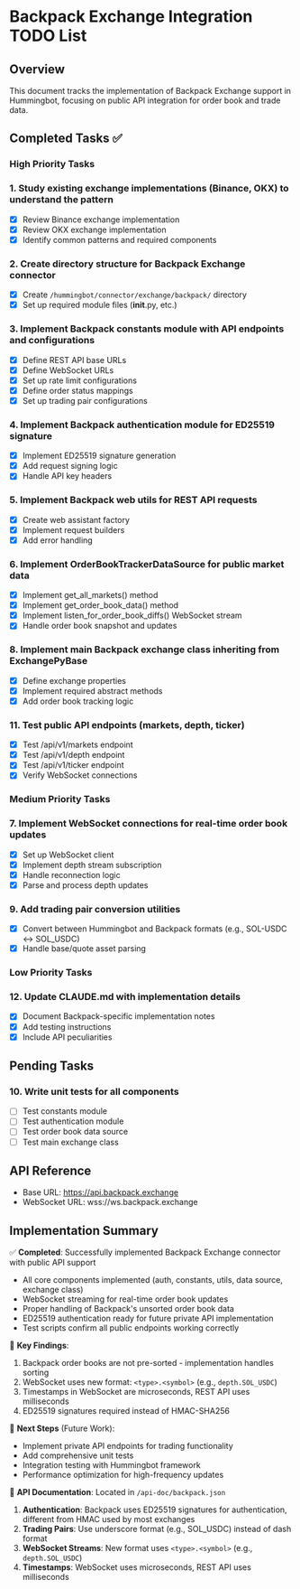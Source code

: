 # Backpack Exchange Integration TODO List

## Overview
This document tracks the implementation of Backpack Exchange support in Hummingbot, focusing on public API integration for order book and trade data.

## Completed Tasks ✅

### High Priority Tasks

### 1. Study existing exchange implementations (Binance, OKX) to understand the pattern
- [x] Review Binance exchange implementation
- [x] Review OKX exchange implementation  
- [x] Identify common patterns and required components

### 2. Create directory structure for Backpack Exchange connector
- [x] Create `/hummingbot/connector/exchange/backpack/` directory
- [x] Set up required module files (__init__.py, etc.)

### 3. Implement Backpack constants module with API endpoints and configurations
- [x] Define REST API base URLs
- [x] Define WebSocket URLs
- [x] Set up rate limit configurations
- [x] Define order status mappings
- [x] Set up trading pair configurations

### 4. Implement Backpack authentication module for ED25519 signature
- [x] Implement ED25519 signature generation
- [x] Add request signing logic
- [x] Handle API key headers

### 5. Implement Backpack web utils for REST API requests
- [x] Create web assistant factory
- [x] Implement request builders
- [x] Add error handling

### 6. Implement OrderBookTrackerDataSource for public market data
- [x] Implement get_all_markets() method
- [x] Implement get_order_book_data() method
- [x] Implement listen_for_order_book_diffs() WebSocket stream
- [x] Handle order book snapshot and updates

### 8. Implement main Backpack exchange class inheriting from ExchangePyBase
- [x] Define exchange properties
- [x] Implement required abstract methods
- [x] Add order book tracking logic

### 11. Test public API endpoints (markets, depth, ticker)
- [x] Test /api/v1/markets endpoint
- [x] Test /api/v1/depth endpoint
- [x] Test /api/v1/ticker endpoint
- [x] Verify WebSocket connections

### Medium Priority Tasks

### 7. Implement WebSocket connections for real-time order book updates
- [x] Set up WebSocket client
- [x] Implement depth stream subscription
- [x] Handle reconnection logic
- [x] Parse and process depth updates

### 9. Add trading pair conversion utilities
- [x] Convert between Hummingbot and Backpack formats (e.g., SOL-USDC <-> SOL_USDC)
- [x] Handle base/quote asset parsing

### Low Priority Tasks

### 12. Update CLAUDE.md with implementation details
- [x] Document Backpack-specific implementation notes
- [x] Add testing instructions
- [x] Include API peculiarities

## Pending Tasks

### 10. Write unit tests for all components
- [ ] Test constants module
- [ ] Test authentication module
- [ ] Test order book data source
- [ ] Test main exchange class

## API Reference
- Base URL: https://api.backpack.exchange
- WebSocket URL: wss://ws.backpack.exchange

## Implementation Summary

✅ **Completed**: Successfully implemented Backpack Exchange connector with public API support
- All core components implemented (auth, constants, utils, data source, exchange class)
- WebSocket streaming for real-time order book updates
- Proper handling of Backpack's unsorted order book data
- ED25519 authentication ready for future private API implementation
- Test scripts confirm all public endpoints working correctly

📝 **Key Findings**:
1. Backpack order books are not pre-sorted - implementation handles sorting
2. WebSocket uses new format: `<type>.<symbol>` (e.g., `depth.SOL_USDC`)
3. Timestamps in WebSocket are microseconds, REST API uses milliseconds
4. ED25519 signatures required instead of HMAC-SHA256

🔄 **Next Steps** (Future Work):
- Implement private API endpoints for trading functionality
- Add comprehensive unit tests
- Integration testing with Hummingbot framework
- Performance optimization for high-frequency updates

📁 **API Documentation**: Located in `/api-doc/backpack.json`

1. **Authentication**: Backpack uses ED25519 signatures for authentication, different from HMAC used by most exchanges
2. **Trading Pairs**: Use underscore format (e.g., SOL_USDC) instead of dash format
3. **WebSocket Streams**: New format uses `<type>.<symbol>` (e.g., `depth.SOL_USDC`)
4. **Timestamps**: WebSocket uses microseconds, REST API uses milliseconds